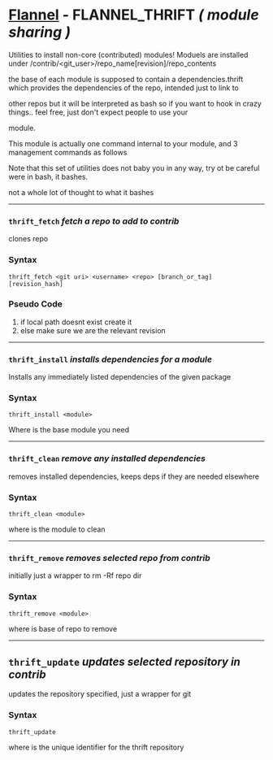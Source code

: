 # [Flannel][readme-md] - FLANNEL_THRIFT *( module sharing )*

Utilities to install non-core (contributed) modules! Moduels are installed under /contrib/<git_user>/repo_name<branch>[revision]/repo_contents

the base of each module is supposed to contain a dependencies.thrift which provides the dependencies of the repo, intended just to link to

other repos but it will be interpreted as bash so if you want to hook in crazy things.. feel free, just don't expect people to use your

module.

This module is actually one command internal to your module, and 3 management commands as follows

Note that this set of utilities does not baby you in any way, try ot be careful were in bash, it bashes.

not a whole lot of thought to what it bashes

---

### `thrift_fetch` *fetch a repo to add to contrib*

clones repo

### Syntax

`thrift_fetch <git uri> <username> <repo> [branch_or_tag] [revision_hash]`

### Pseudo Code

1. if local path doesnt exist create it
2. else make sure we are the relevant revision
---

### `thrift_install` *installs dependencies for a module*

Installs any immediately listed dependencies of the given package

### Syntax

`thrift_install <module>`

Where <module> is the base module you need

---

### `thrift_clean` *remove any installed dependencies*

removes installed dependencies, keeps deps if they are needed elsewhere

### Syntax

`thrift_clean <module>`

where *<module>* is the module to clean

---

### `thrift_remove` *removes selected repo from contrib*

initially just a wrapper to rm -Rf repo dir

### Syntax

`thrift_remove <module>`

where <module> is base of repo to remove

---

## `thrift_update` *updates selected repository in contrib*

updates the repository specified, just a wrapper for git

### Syntax

`thrift_update` <repo uri>

where <repo uri> is the unique identifier for the thrift repository

[readme-md]: ../../README.md "Flannel Readme"
